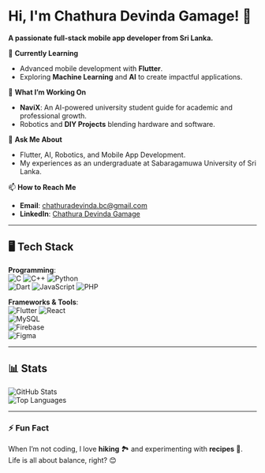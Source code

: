 # Hi, I'm Chathura Devinda Gamage! 👋
**A passionate full-stack mobile app developer from Sri Lanka.**  

🌱 **Currently Learning**  
- Advanced mobile development with **Flutter**.  
- Exploring **Machine Learning** and **AI** to create impactful applications.  

🔭 **What I’m Working On**  
- **NaviX**: An AI-powered university student guide for academic and professional growth.  
- Robotics and **DIY Projects** blending hardware and software.

💬 **Ask Me About**  
- Flutter, AI, Robotics, and Mobile App Development.  
- My experiences as an undergraduate at Sabaragamuwa University of Sri Lanka.  

📫 **How to Reach Me**  
- **Email**: chathuradevinda.bc@gmail.com  
- **LinkedIn**: [Chathura Devinda Gamage](https://linkedin.com/in/dewchathu)

---

## 🖥️ Tech Stack
**Programming**:  
![C](https://img.shields.io/badge/-C-%23555555?style=flat&logo=c&logoColor=white) 
![C++](https://img.shields.io/badge/-C++-%23f34b7d?style=flat&logo=cplusplus&logoColor=white) 
![Python](https://img.shields.io/badge/-Python-%233572A5?style=flat&logo=python&logoColor=white)  
![Dart](https://img.shields.io/badge/-Dart-%2300B4AB?style=flat&logo=dart&logoColor=white) 
![JavaScript](https://img.shields.io/badge/-JavaScript-%23f1e05a?style=flat&logo=javascript&logoColor=white) 
![PHP](https://img.shields.io/badge/-PHP-%234F5D95?style=flat&logo=php&logoColor=white)  

**Frameworks & Tools**:  
![Flutter](https://img.shields.io/badge/-Flutter-%2342A5F5?style=flat&logo=flutter&logoColor=white) 
![React](https://img.shields.io/badge/-React-%2361dbfb?style=flat&logo=react&logoColor=white)  
![MySQL](https://img.shields.io/badge/-MySQL-%2300758f?style=flat&logo=mysql&logoColor=white)  
![Firebase](https://img.shields.io/badge/-Firebase-%23FFCA28?style=flat&logo=firebase&logoColor=white)  
![Figma](https://img.shields.io/badge/-Figma-%2300d47b?style=flat&logo=figma&logoColor=white)  

---

## 📊 Stats  
![GitHub Stats](https://github-readme-stats.vercel.app/api?username=Dewchathu&show_icons=true&theme=radical)  
![Top Languages](https://github-readme-stats.vercel.app/api/top-langs/?username=Dewchathu&layout=compact&theme=radical)  

---

### ⚡ Fun Fact  
When I’m not coding, I love **hiking** 🏞️ and experimenting with **recipes** 🍳.  
Life is all about balance, right? 😊
